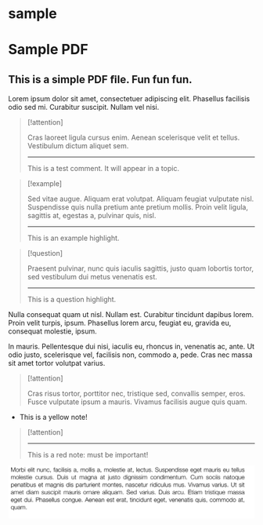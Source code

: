 # sample



# Sample PDF



## This is a simple PDF ﬁle. Fun fun fun.


Lorem ipsum dolor sit amet, consectetuer adipiscing elit. Phasellus facilisis odio sed mi. Curabitur suscipit. Nullam vel nisi.



> [!attention]
>
> Cras laoreet ligula cursus enim. Aenean scelerisque velit et tellus. Vestibulum dictum aliquet sem.
> - - -
> This is a test comment. It will appear in a topic.



> [!example]
>
> Sed vitae augue. Aliquam erat volutpat. Aliquam feugiat vulputate nisl. Suspendisse quis nulla pretium ante pretium mollis. Proin velit ligula, sagittis at, egestas a, pulvinar quis, nisl.
> - - -
> This is an example highlight.



> [!question]
>
> Praesent pulvinar, nunc quis iaculis sagittis, justo quam lobortis tortor, sed vestibulum dui metus venenatis est.
> - - -
> This is a question highlight.

Nulla consequat quam ut nisl. Nullam est. Curabitur tincidunt dapibus lorem. Proin velit turpis, ipsum. Phasellus lorem arcu, feugiat eu, gravida eu, consequat molestie, ipsum.

In mauris. Pellentesque dui nisi, iaculis eu, rhoncus in, venenatis ac, ante. Ut odio justo, scelerisque vel, facilisis non, commodo a, pede. Cras nec massa sit amet tortor volutpat varius.



> [!attention]
>
> Cras risus tortor, porttitor nec, tristique sed, convallis semper, eros. Fusce vulputate ipsum a mauris. Vivamus facilisis augue quis quam.


- This is a yellow note!



> [!attention]
>
> 
> - - -
> This is a red note: must be important!

![](img/sample_p1_1.png)
